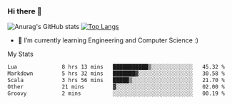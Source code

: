 ### Hi there 👋

![Anurag's GitHub stats](https://github-readme-stats.vercel.app/api?username=MatteoIorio11&show_icons=true&theme=dark) 
[![Top Langs](https://github-readme-stats.vercel.app/api/top-langs/?username=MatteoIorio11&theme=dark)](https://github.com/MatteoIorio11/github-readme-stats)

- 🌱 I’m currently learning Engineering and Computer Science :)

<!--
**MatteoIorio11/MatteoIorio11** is a ✨ _special_ ✨ repository because its `README.md` (this file) appears on your GitHub profile.

Here are some ideas to get you started:

- 🔭 I’m currently working on ...
- 🌱 I’m currently learning ...
- 👯 I’m looking to collaborate on ...
- 🤔 I’m looking for help with ...
- 💬 Ask me about ...
- 📫 How to reach me: ...
- 😄 Pronouns: ...
- ⚡ Fun fact: ...
-->
My Stats
<!--START_SECTION:waka-->

```txt
Lua              8 hrs 13 mins   ███████████▒░░░░░░░░░░░░░   45.32 %
Markdown         5 hrs 32 mins   ███████▓░░░░░░░░░░░░░░░░░   30.58 %
Scala            3 hrs 56 mins   █████▒░░░░░░░░░░░░░░░░░░░   21.70 %
Other            21 mins         ▓░░░░░░░░░░░░░░░░░░░░░░░░   02.00 %
Groovy           2 mins          ░░░░░░░░░░░░░░░░░░░░░░░░░   00.19 %
```

<!--END_SECTION:waka-->
